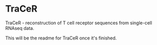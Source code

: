 # TraCeR
TraCeR - reconstruction of T cell receptor sequences from single-cell RNAseq data.

This will be the readme for TraCeR once it's finished.
